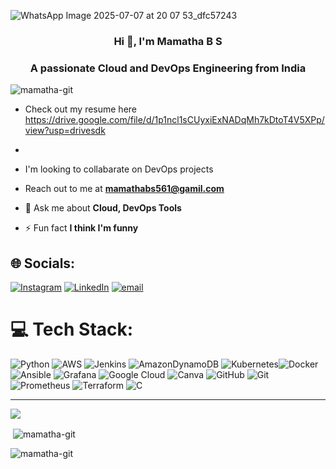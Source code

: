   ![WhatsApp Image 2025-07-07 at 20 07 53_dfc57243](https://github.com/user-attachments/assets/76461963-b525-49b2-bea1-36145e0ea4d7)

<h3 align="center"> Hi 👋, I'm Mamatha B S

<h3 align="center">A passionate Cloud and DevOps Engineering from India</h3>

<p align="left"> <img src="https://komarev.com/ghpvc/?username=mamatha-git&label=Profile%20views&color=0e75b6&style=flat" alt="mamatha-git" /> </p>

- Check out my resume here https://drive.google.com/file/d/1p1ncl1sCUyxiExNADqMh7kDtoT4V5XPp/view?usp=drivesdk
- 
- I'm looking to collabarate on DevOps projects

- Reach out to me at **mamathabs561@gamil.com**

- 💬 Ask me about **Cloud, DevOps Tools**


- ⚡ Fun fact **I think I'm funny**

## 🌐 Socials:
[![Instagram](https://img.shields.io/badge/Instagram-%23E4405F.svg?logo=Instagram&logoColor=white)](https://instagram.com/mamatha_savithri) [![LinkedIn](https://img.shields.io/badge/LinkedIn-%230077B5.svg?logo=linkedin&logoColor=white)](https://linkedin.com/in/www.linkedln.comin/mamathabs) [![email](https://img.shields.io/badge/Email-D14836?logo=gmail&logoColor=white)](mailto:mamathabs561@gmail.com) 

# 💻 Tech Stack:
![Python](https://img.shields.io/badge/python-3670A0?style=for-the-badge&logo=python&logoColor=ffdd54) ![AWS](https://img.shields.io/badge/AWS-%23FF9900.svg?style=for-the-badge&logo=amazon-aws&logoColor=white) ![Jenkins](https://img.shields.io/badge/jenkins-%232C5263.svg?style=for-the-badge&logo=jenkins&logoColor=white) ![AmazonDynamoDB](https://img.shields.io/badge/Amazon%20DynamoDB-4053D6?style=for-the-badge&logo=Amazon%20DynamoDB&logoColor=white) ![Kubernetes](https://img.shields.io/badge/kubernetes-%23326ce5.svg?style=for-the-badge&logo=kubernetes&logoColor=white)![Docker](https://img.shields.io/badge/docker-%230db7ed.svg?style=for-the-badge&logo=docker&logoColor=white) ![Ansible](https://img.shields.io/badge/ansible-%231A1918.svg?style=for-the-badge&logo=ansible&logoColor=white) ![Grafana](https://img.shields.io/badge/grafana-%23F46800.svg?style=for-the-badge&logo=grafana&logoColor=white) ![Google Cloud](https://img.shields.io/badge/GoogleCloud-%234285F4.svg?style=for-the-badge&logo=google-cloud&logoColor=white) ![Canva](https://img.shields.io/badge/Canva-%2300C4CC.svg?style=for-the-badge&logo=Canva&logoColor=white) ![GitHub](https://img.shields.io/badge/github-%23121011.svg?style=for-the-badge&logo=github&logoColor=white) ![Git](https://img.shields.io/badge/git-%23F05033.svg?style=for-the-badge&logo=git&logoColor=white) ![Prometheus](https://img.shields.io/badge/Prometheus-E6522C?style=for-the-badge&logo=Prometheus&logoColor=white) ![Terraform](https://img.shields.io/badge/terraform-%235835CC.svg?style=for-the-badge&logo=terraform&logoColor=white) ![C](https://img.shields.io/badge/c-%2300599C.svg?style=for-the-badge&logo=c&logoColor=white)

---
[![](https://visitcount.itsvg.in/api?id=Mamatha&icon=0&color=0)](https://visitcount.itsvg.in)

<p>&nbsp;<img align="center" src="https://github-readme-stats.vercel.app/api?username=mamatha-git&show_icons=true&locale=en" alt="mamatha-git" /></p>

<p><img align="center" src="https://github-readme-streak-stats.herokuapp.com/?user=mamatha-git&" alt="mamatha-git" /></p>


  

  
<!-- Proudly created with GPRM ( https://gprm.itsvg.in ) -->

